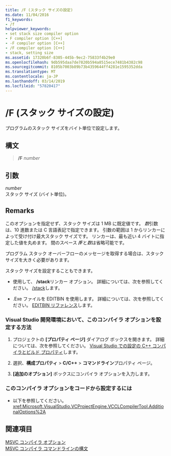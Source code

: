 ```yaml
---
title: /F (スタック サイズの設定)
ms.date: 11/04/2016
f1_keywords:
- /f
helpviewer_keywords:
- set stack size compiler option
- F compiler option [C++]
- -F compiler option [C++]
- /F compiler option [C++]
- stack, setting size
ms.assetid: 17320b6f-8305-445b-9ec2-75833f4b29e0
ms.openlocfilehash: 9db595daa7de7820b594a8515ece7481b4382c98
ms.sourcegitcommit: 8105b7003b89b73b4359644ff4281e1595352dda
ms.translationtype: MT
ms.contentlocale: ja-JP
ms.lasthandoff: 03/14/2019
ms.locfileid: "57820417"
---
```

# <a name="f-set-stack-size"></a>/F (スタック サイズの設定)

プログラムのスタック サイズをバイト単位で設定します。

## <a name="syntax"></a>構文

> **/F** *number*

## <a name="arguments"></a>引数

*number*<br/>
スタック サイズ (バイト単位)。

## <a name="remarks"></a>Remarks

このオプションを指定せず、スタック サイズは 1 MB に既定値です。 *数*引数は、10 進数または C 言語表記で指定できます。 引数の範囲は 1 からリンカーによって受け付け最大スタック サイズです。 リンカーは、最も近い 4 バイトに指定した値を丸めます。 間のスペース **/F**と*数*は省略可能です。

プログラム スタック オーバーフローのメッセージを取得する場合は、スタック サイズを大きく必要があります。

スタック サイズを設定することもできます。

- 使用して、 **/stack**リンカー オプション。 詳細については、次を参照してください。 [/stack](stack.md)します。

- .Exe ファイルを EDITBIN を使用します。 詳細については、次を参照してください。 [EDITBIN リファレンス](editbin-reference.md)します。

### <a name="to-set-this-compiler-option-in-the-visual-studio-development-environment"></a>Visual Studio 開発環境において、このコンパイラ オプションを設定する方法

1. プロジェクトの **[プロパティ ページ]** ダイアログ ボックスを開きます。 詳細については、次を参照してください。 [Visual Studio での設定の C++ コンパイラとビルド プロパティ](../working-with-project-properties.md)します。

1. 選択、**構成プロパティ** > **C/C++** > **コマンドライン**プロパティ ページ。

1. **[追加のオプション]** ボックスにコンパイラ オプションを入力します。

### <a name="to-set-this-compiler-option-programmatically"></a>このコンパイラ オプションをコードから設定するには

- 以下を参照してください。<xref:Microsoft.VisualStudio.VCProjectEngine.VCCLCompilerTool.AdditionalOptions%2A>

## <a name="see-also"></a>関連項目

[MSVC コンパイラ オプション](compiler-options.md)<br/>
[MSVC コンパイラ コマンドラインの構文](compiler-command-line-syntax.md)
